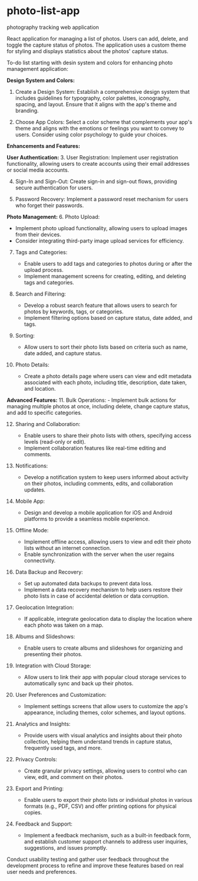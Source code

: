 # photo-list-app

photography tracking web application

React application for managing a list of photos. Users can add, delete, and toggle the capture status of photos. The application uses a custom theme for styling and displays statistics about the photos' capture status.

To-do list starting with desin system and colors for enhancing photo management application:

**Design System and Colors:**

1. Create a Design System: Establish a comprehensive design system that includes guidelines for typography, color palettes, iconography, spacing, and layout. Ensure that it aligns with the app's theme and branding.

2. Choose App Colors: Select a color scheme that complements your app's theme and aligns with the emotions or feelings you want to convey to users. Consider using color psychology to guide your choices.

**Enhancements and Features:**

**User Authentication:** 3. User Registration: Implement user registration functionality, allowing users to create accounts using their email addresses or social media accounts.

4. Sign-In and Sign-Out: Create sign-in and sign-out flows, providing secure authentication for users.

5. Password Recovery: Implement a password reset mechanism for users who forget their passwords.

**Photo Management:** 6. Photo Upload:

- Implement photo upload functionality, allowing users to upload images from their devices.
- Consider integrating third-party image upload services for efficiency.

7. Tags and Categories:

   - Enable users to add tags and categories to photos during or after the upload process.
   - Implement management screens for creating, editing, and deleting tags and categories.

8. Search and Filtering:

   - Develop a robust search feature that allows users to search for photos by keywords, tags, or categories.
   - Implement filtering options based on capture status, date added, and tags.

9. Sorting:

   - Allow users to sort their photo lists based on criteria such as name, date added, and capture status.

10. Photo Details:
    - Create a photo details page where users can view and edit metadata associated with each photo, including title, description, date taken, and location.

**Advanced Features:** 11. Bulk Operations: - Implement bulk actions for managing multiple photos at once, including delete, change capture status, and add to specific categories.

12. Sharing and Collaboration:

    - Enable users to share their photo lists with others, specifying access levels (read-only or edit).
    - Implement collaboration features like real-time editing and comments.

13. Notifications:

    - Develop a notification system to keep users informed about activity on their photos, including comments, edits, and collaboration updates.

14. Mobile App:

    - Design and develop a mobile application for iOS and Android platforms to provide a seamless mobile experience.

15. Offline Mode:

    - Implement offline access, allowing users to view and edit their photo lists without an internet connection.
    - Enable synchronization with the server when the user regains connectivity.

16. Data Backup and Recovery:

    - Set up automated data backups to prevent data loss.
    - Implement a data recovery mechanism to help users restore their photo lists in case of accidental deletion or data corruption.

17. Geolocation Integration:

    - If applicable, integrate geolocation data to display the location where each photo was taken on a map.

18. Albums and Slideshows:

    - Enable users to create albums and slideshows for organizing and presenting their photos.

19. Integration with Cloud Storage:

    - Allow users to link their app with popular cloud storage services to automatically sync and back up their photos.

20. User Preferences and Customization:

    - Implement settings screens that allow users to customize the app's appearance, including themes, color schemes, and layout options.

21. Analytics and Insights:

    - Provide users with visual analytics and insights about their photo collection, helping them understand trends in capture status, frequently used tags, and more.

22. Privacy Controls:

    - Create granular privacy settings, allowing users to control who can view, edit, and comment on their photos.

23. Export and Printing:

    - Enable users to export their photo lists or individual photos in various formats (e.g., PDF, CSV) and offer printing options for physical copies.

24. Feedback and Support:
    - Implement a feedback mechanism, such as a built-in feedback form, and establish customer support channels to address user inquiries, suggestions, and issues promptly.

Conduct usability testing and gather user feedback throughout the development process to refine and improve these features based on real user needs and preferences.

